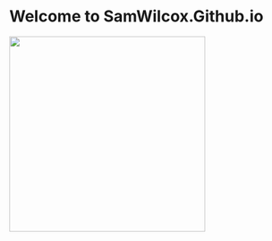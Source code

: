 # Welcome to SamWilcox.Github.io
<style>
.myImage { width: 350px; }
</style>


<img src="https://associationsnow.com/wp-content/uploads/2016/01/0111_javascript.jpg" class="myImage">
